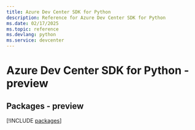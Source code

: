 ```yaml
---
title: Azure Dev Center SDK for Python
description: Reference for Azure Dev Center SDK for Python
ms.date: 02/17/2025
ms.topic: reference
ms.devlang: python
ms.service: devcenter
---
```

# Azure Dev Center SDK for Python - preview
## Packages - preview
[!INCLUDE [packages](dev-center-index.md)]
